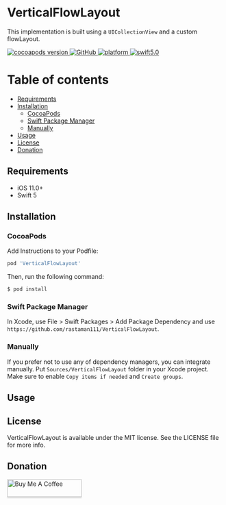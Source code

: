 # VerticalFlowLayout

This implementation is built using a `UICollectionView` and a custom flowLayout.

<a href="https://github.com/rastaman111/VerticalFlowLayout">
    <img src="https://img.shields.io/cocoapods/v/VerticalFlowLayout.svg?style=flat"  alt="cocoapods version">
</a>
    
<a href="https://github.com/rastaman111/VerticalFlowLayout/blob/master/LICENSE">
    <img alt="GitHub" src="https://img.shields.io/github/license/rastaman111/VerticalFlowLayout.svg">
</a>

<a href="https://cocoapods.org/pods/VerticalCardSwiper">
    <img src="https://img.shields.io/cocoapods/p/VerticalCardSwiper.svg?style=flat?" alt="platform">
</a>

<a href="https://swift.org/blog/swift-5-released/">
    <img src="https://img.shields.io/badge/swift-5.0-brightgreen.svg" alt="swift5.0">
</a>

# Table of contents

  * [Requirements](#requirements)
  * [Installation](#installation)
     - [CocoaPods](#cocoapods)
     - [Swift Package Manager](#swift-package-manager)
     - [Manually](#manually)
  * [Usage](#usage)
  * [License](#license)
  * [Donation](#donation)

## Requirements
* iOS 11.0+
* Swift 5

## Installation

### CocoaPods
Add Instructions to your Podfile:

```ruby
pod 'VerticalFlowLayout'
```

Then, run the following command:

```bash
$ pod install
```

### Swift Package Manager
In Xcode, use File > Swift Packages > Add Package Dependency and use `https://github.com/rastaman111/VerticalFlowLayout`.

### Manually
If you prefer not to use any of dependency managers, you can integrate manually. Put `Sources/VerticalFlowLayout` folder in your Xcode project. Make sure to enable `Copy items if needed` and `Create groups`.

## Usage

## License
VerticalFlowLayout is available under the MIT license. See the LICENSE file for more info.

## Donation
<a href="https://www.buymeacoffee.com/SoundBar" target="_blank"><img src="https://www.buymeacoffee.com/assets/img/custom_images/orange_img.png" alt="Buy Me A Coffee" style="height: 41px !important;width: 174px !important;box-shadow: 0px 3px 2px 0px rgba(190, 190, 190, 0.5) !important;-webkit-box-shadow: 0px 3px 2px 0px rgba(190, 190, 190, 0.5) !important;" ></a>
